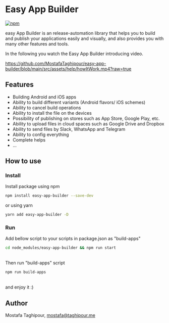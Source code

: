 # Easy App Builder


[![npm](https://img.shields.io/npm/v/easy-app-builder.svg)](https://www.npmjs.com/package/easy-app-builder)

easy App Builder is an release-automation library that helps you to build and publish your applications easily and visually, and also provides you with many other features and tools.

In the following you watch the Easy App Builder introducing video.



https://github.com/MostafaTaghipour/easy-app-builder/blob/main/src/assets/help/howItWork.mp4?raw=true


## Features
- Building Android and iOS apps
- Ability to build different variants (Android flavors/ iOS schemes)
- Ability to cancel build operations
- Ability to install the file on the devices
- Possibility of publishing on stores such as App Store, Google Play, etc.
- Ability to upload files in cloud spaces such as Google Drive and Dropbox
- Ability to send files by Slack, WhatsApp and Telegram
- Ability to config everything
- Complete helps 
- ...

## How to use

### Install
Install package using npm
```bash
npm install easy-app-builder --save-dev
```

or using yarn
```bash
yarn add easy-app-builder -D
```

### Run 

Add bellow script to your scripts in package.json as "build-apps"
```bash
cd node_modules/easy-app-builder && npm run start
```
<br>
 Then run "build-apps" script
 
 ```bash
npm run build-apps
```

<br>
and enjoy it :)


## Author
Mostafa Taghipour, mostafa@taghipour.me